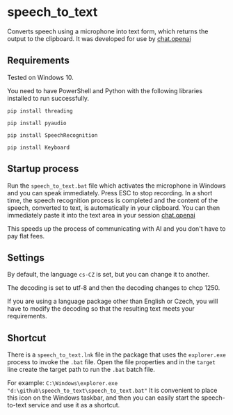 # speech_to_text

Converts speech using a microphone into text form, which returns the output to the clipboard.
It was developed for use by [chat.openai](https://chat.openai.com/)

## Requirements

Tested on Windows 10.

You need to have PowerShell and Python with the following libraries installed to run successfully.

`pip install threading`

`pip install pyaudio`

`pip install SpeechRecognition`

`pip install Keyboard`

## Startup process

Run the `speech_to_text.bat` file which activates the microphone in Windows and you can speak immediately.
Press ESC to stop recording.
In a short time, the speech recognition process is completed and the content of the speech, converted to text, is automatically in your clipboard. You can then immediately paste it into the text area in your session [chat.openai](https://chat.openai.com/)

This speeds up the process of communicating with AI and you don't have to pay flat fees.

## Settings

By default, the language `cs-CZ` is set, but you can change it to another.

The decoding is set to utf-8 and then the decoding changes to chcp 1250.

If you are using a language package other than English or Czech, you will have to modify the decoding so that the resulting text meets your requirements.

## Shortcut

There is a `speech_to_text.lnk` file in the package that uses the `explorer.exe` process to invoke the `.bat` file.
Open the file properties and in the `target` line create the target path to run the `.bat` batch file.

For example:
`C:\Windows\explorer.exe "d:\github\speech_to_text\speech_to_text.bat"`
It is convenient to place this icon on the Windows taskbar, and then you can easily start the speech-to-text service and use it as a shortcut.